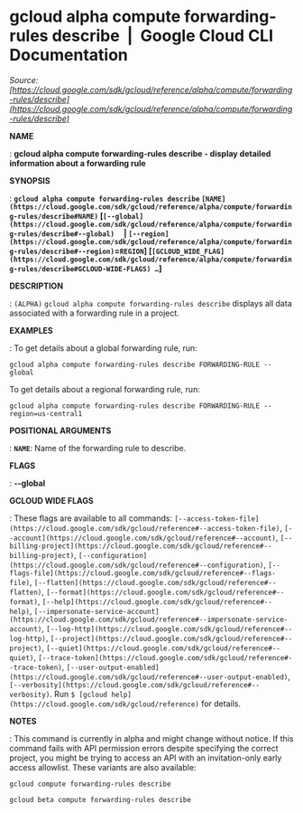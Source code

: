 # gcloud alpha compute forwarding-rules describe  |  Google Cloud CLI Documentation

*Source: [https://cloud.google.com/sdk/gcloud/reference/alpha/compute/forwarding-rules/describe](https://cloud.google.com/sdk/gcloud/reference/alpha/compute/forwarding-rules/describe)*

**NAME**

: **gcloud alpha compute forwarding-rules describe - display detailed information about a forwarding rule**

**SYNOPSIS**

: **`gcloud alpha compute forwarding-rules describe` `[NAME](https://cloud.google.com/sdk/gcloud/reference/alpha/compute/forwarding-rules/describe#NAME)` [`[--global](https://cloud.google.com/sdk/gcloud/reference/alpha/compute/forwarding-rules/describe#--global)`     | `[--region](https://cloud.google.com/sdk/gcloud/reference/alpha/compute/forwarding-rules/describe#--region)`=`REGION`] [`[GCLOUD_WIDE_FLAG](https://cloud.google.com/sdk/gcloud/reference/alpha/compute/forwarding-rules/describe#GCLOUD-WIDE-FLAGS) …`]**

**DESCRIPTION**

: `(ALPHA)` `gcloud alpha compute forwarding-rules describe`
displays all data associated with a forwarding rule in a project.

**EXAMPLES**

: To get details about a global forwarding rule, run:

```
gcloud alpha compute forwarding-rules describe FORWARDING-RULE --global
```

To get details about a regional forwarding rule, run:

```
gcloud alpha compute forwarding-rules describe FORWARDING-RULE --region=us-central1
```

**POSITIONAL ARGUMENTS**

: **`NAME`**:
Name of the forwarding rule to describe.

**FLAGS**

: **--global**

**GCLOUD WIDE FLAGS**

: These flags are available to all commands: `[--access-token-file](https://cloud.google.com/sdk/gcloud/reference#--access-token-file)`,
`[--account](https://cloud.google.com/sdk/gcloud/reference#--account)`, `[--billing-project](https://cloud.google.com/sdk/gcloud/reference#--billing-project)`,
`[--configuration](https://cloud.google.com/sdk/gcloud/reference#--configuration)`,
`[--flags-file](https://cloud.google.com/sdk/gcloud/reference#--flags-file)`,
`[--flatten](https://cloud.google.com/sdk/gcloud/reference#--flatten)`, `[--format](https://cloud.google.com/sdk/gcloud/reference#--format)`, `[--help](https://cloud.google.com/sdk/gcloud/reference#--help)`, `[--impersonate-service-account](https://cloud.google.com/sdk/gcloud/reference#--impersonate-service-account)`,
`[--log-http](https://cloud.google.com/sdk/gcloud/reference#--log-http)`,
`[--project](https://cloud.google.com/sdk/gcloud/reference#--project)`, `[--quiet](https://cloud.google.com/sdk/gcloud/reference#--quiet)`, `[--trace-token](https://cloud.google.com/sdk/gcloud/reference#--trace-token)`, `[--user-output-enabled](https://cloud.google.com/sdk/gcloud/reference#--user-output-enabled)`,
`[--verbosity](https://cloud.google.com/sdk/gcloud/reference#--verbosity)`.
Run `$ [gcloud help](https://cloud.google.com/sdk/gcloud/reference)` for details.

**NOTES**

: This command is currently in alpha and might change without notice. If this
command fails with API permission errors despite specifying the correct project,
you might be trying to access an API with an invitation-only early access
allowlist. These variants are also available:

```
gcloud compute forwarding-rules describe
```

```
gcloud beta compute forwarding-rules describe
```